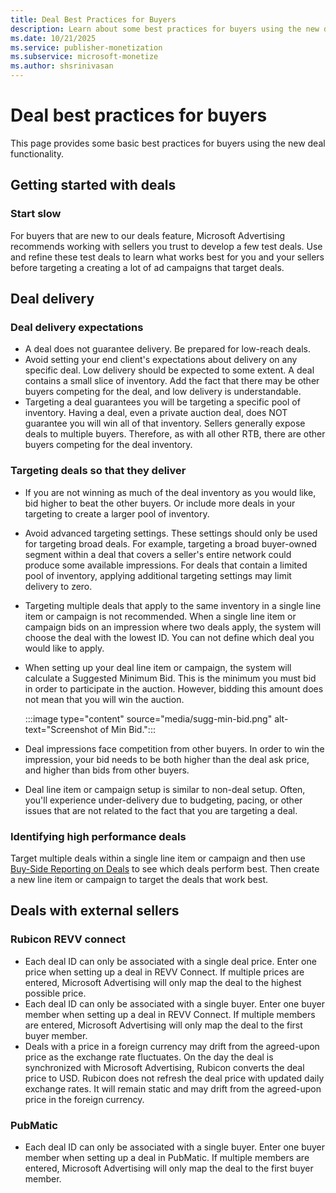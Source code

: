 ```yaml
---
title: Deal Best Practices for Buyers
description: Learn about some best practices for buyers using the new deal functionality. This page also explains about deal delivery and deals with external sellers. 
ms.date: 10/21/2025
ms.service: publisher-monetization
ms.subservice: microsoft-monetize
ms.author: shsrinivasan
---
```



# Deal best practices for buyers

This page provides some basic best practices for buyers using the new deal functionality.

## Getting started with deals

### Start slow

For buyers that are new to our deals feature, Microsoft Advertising recommends working with sellers you trust to develop a few test deals. Use and refine these test deals to learn what works best for you and your sellers before targeting a creating a lot of ad campaigns that target deals.

## Deal delivery

### Deal delivery expectations

- A deal does not guarantee delivery. Be prepared for low-reach deals.
- Avoid setting your end client's expectations about delivery on any specific deal. Low delivery should be expected to some extent. A deal contains a small slice of inventory. Add the fact that there may be other buyers competing for the deal, and low delivery is understandable.
- Targeting a deal guarantees you will be targeting a specific pool of inventory. Having a deal, even a private auction deal, does NOT guarantee you will win all of that inventory. Sellers generally expose deals to multiple buyers. Therefore, as with all other RTB, there are other buyers competing for the deal inventory.

### Targeting deals so that they deliver

- If you are not winning as much of the deal inventory as you would like, bid higher to beat the other buyers. Or include more deals in your targeting to create a larger pool of inventory.
- Avoid advanced targeting settings. These settings should only be used for targeting broad deals. For example, targeting a broad buyer-owned segment within a deal that covers a seller's entire network could produce some available impressions. For deals that contain a limited pool of inventory, applying additional targeting settings may limit delivery to zero.
- Targeting multiple deals that apply to the same inventory in a single line item or campaign is not recommended. When a single line item or campaign bids on an impression where two deals apply, the system will choose the deal with the lowest ID. You can not define which deal you would like to apply.
- When setting up your deal line item or campaign, the system will calculate a Suggested Minimum Bid. This is the minimum you must bid in order to participate in the auction. However, bidding this amount does not mean that you will win the auction.

  :::image type="content" source="media/sugg-min-bid.png" alt-text="Screenshot of Min Bid.":::

- Deal impressions face competition from other buyers. In order to win the impression, your bid needs to be both higher than the deal ask price, and higher than bids from other buyers.
- Deal line item or campaign setup is similar to non-deal setup. Often, you'll experience under-delivery due to budgeting, pacing, or other issues that are not related to the fact that you are targeting a deal.

### Identifying high performance deals

Target multiple deals within a single line item or campaign and then use [Buy-Side Reporting on Deals](buy-side-reporting-on-deals.md) to see which deals perform best. Then create a new line item or campaign to target the deals that work best.

## Deals with external sellers

### Rubicon REVV connect

- Each deal ID can only be associated with a single deal price. Enter one price when setting up a deal in REVV Connect. If multiple prices are entered, Microsoft Advertising will only map the deal to the highest possible price.
- Each deal ID can only be associated with a single buyer. Enter one buyer member when setting up a deal in REVV Connect. If multiple members are entered, Microsoft Advertising will only map the deal to the first buyer member.
- Deals with a price in a foreign currency may drift from the agreed-upon price as the exchange rate fluctuates. On the day the deal is synchronized with Microsoft Advertising, Rubicon converts the deal price to USD. Rubicon does not refresh the deal price with updated daily exchange rates. It will remain static and may drift from the agreed-upon price in the foreign currency.

### PubMatic

- Each deal ID can only be associated with a single buyer. Enter one buyer member when setting up a deal in PubMatic. If multiple members are entered, Microsoft Advertising will only map the deal to the first buyer member.
